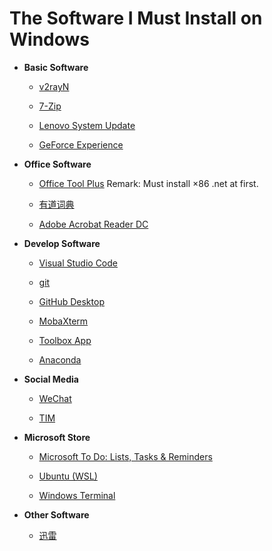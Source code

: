 # The Software I Must Install on Windows

+ **Basic Software**

    + [v2rayN](https://github.com/2dust/v2rayN)

    + [7-Zip](https://www.7-zip.org/)

    + [Lenovo System Update](https://support.lenovo.com/us/en/downloads/ds012808-lenovo-system-update-for-windows-10-7-32-bit-64-bit-desktop-notebook-workstation)

    + [GeForce Experience](https://www.nvidia.cn/geforce/drivers/)

+ **Office Software**

    + [Office Tool Plus](https://otp.landian.vip/zh-cn/download.html) Remark: Must install ×86 .net at first.

    + [有道词典](https://cidian.youdao.com/multi.html)
    
    + [Adobe Acrobat Reader DC](https://get.adobe.com/cn/reader/)

+ **Develop Software**

    + [Visual Studio Code](https://code.visualstudio.com/Download)
    
    + [git](https://git-scm.com/downloads)

    + [GitHub Desktop](https://desktop.github.com/)

    + [MobaXterm](https://mobaxterm.mobatek.net/download-home-edition.html)

    + [Toolbox App](https://www.jetbrains.com/toolbox-app/)

    + [Anaconda](https://www.anaconda.com/products/individual#Downloads)

+ **Social Media**

    + [WeChat](https://pc.weixin.qq.com/)

    + [TIM](https://tim.qq.com/download.html)

+ **Microsoft Store**

    + [Microsoft To Do: Lists, Tasks & Reminders](https://www.microsoft.com/store/productId/9NBLGGH5R558)

    + [Ubuntu (WSL)](https://www.microsoft.com/store/productId/9NBLGGH4MSV6)

    + [Windows Terminal](https://www.microsoft.com/store/productId/9N0DX20HK701)

+ **Other Software**

    + [迅雷](https://dl.xunlei.com/)
